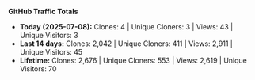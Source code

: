 
**GitHub Traffic Totals**

- **Today (2025-07-08):** Clones: 4 | Unique Cloners: 3 | Views: 43 | Unique Visitors: 3
- **Last 14 days:** Clones: 2,042 | Unique Cloners: 411 | Views: 2,911 | Unique Visitors: 45
- **Lifetime:** Clones: 2,676 | Unique Cloners: 553 | Views: 2,619 | Unique Visitors: 70
